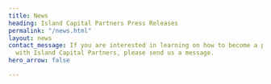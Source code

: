 ```yaml
---
title: News
heading: Island Capital Partners Press Releases
permalink: "/news.html"
layout: news
contact_message: If you are interested in learning on how to become a portfolio company
  with Island Capital Partners, please send us a message.
hero_arrow: false

---
```

